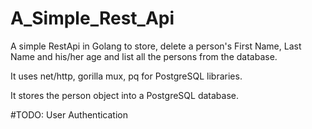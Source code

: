 # A_Simple_Rest_Api
A simple RestApi in Golang to store, delete a person's First Name, Last Name and his/her age and list all the persons from the database.

It uses net/http, gorilla mux, pq for PostgreSQL libraries. 

It stores the person object into a PostgreSQL database.

#TODO: User Authentication

